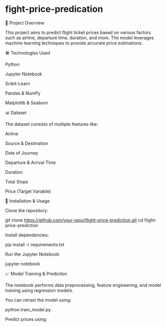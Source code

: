 # fight-price-predication

📌 Project Overview

This project aims to predict flight ticket prices based on various factors such as airline, departure time, duration, and more. The model leverages machine learning techniques to provide accurate price estimations.

🛠️ Technologies Used

Python

Jupyter Notebook

Scikit-Learn

Pandas & NumPy

Matplotlib & Seaborn

📊 Dataset

The dataset consists of multiple features like:

Airline

Source & Destination

Date of Journey

Departure & Arrival Time

Duration

Total Stops

Price (Target Variable)

🚀 Installation & Usage

Clone the repository:

git clone https://github.com/your-repo/flight-price-prediction.git cd flight-price-prediction

Install dependencies:

pip install -r requirements.txt

Run the Jupyter Notebook:

jupyter notebook

📈 Model Training & Prediction

The notebook performs data preprocessing, feature engineering, and model training using regression models.

You can retrain the model using:

python train_model.py

Predict prices using:

